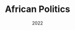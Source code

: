 ---
tags: []
categories: []
title: African Politics
summary: Elections, parties, and electoral systems in Sub-saharan Africa
date: 2022
type: docs
math: false
tags:
  - Elections
  - Electoral behavior
  - Africa
image:
  caption: 'Embed rich media such as videos and LaTeX math'
---
